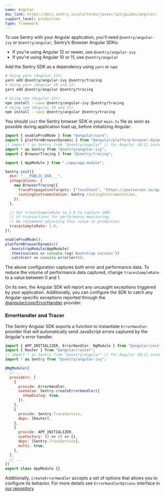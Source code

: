 ```yaml
---
name: Angular
doc_link: https://docs.sentry.io/platforms/javascript/guides/angular/
support_level: production
type: framework
---
```


To use Sentry with your Angular application, you'll need `@sentry/angular-ivy` or `@sentry/angular`, Sentry’s Browser Angular SDKs:

- If you're using Angular 12 or newer, use `@sentry/angular-ivy`
- If you're using Angular 10 or 11, use `@sentry/angular`

Add the Sentry SDK as a dependency using `yarn` or `npm`:

```bash
# Using yarn (Angular 12+)
yarn add @sentry/angular-ivy @sentry/tracing
# Using yarn (Angular 10 and 11)
yarn add @sentry/angular @sentry/tracing

# Using npm (Angular 12+)
npm install --save @sentry/angular-ivy @sentry/tracing
# Using npm (Angular 10 and 11)
npm install --save @sentry/angular @sentry/tracing
```

You should `init` the Sentry browser SDK in your `main.ts` file as soon as possible during application load up, before initializing Angular:

```javascript
import { enableProdMode } from "@angular/core";
import { platformBrowserDynamic } from "@angular/platform-browser-dynamic";
// import * as Sentry from "@sentry/angular" // for Angular 10/11 instead
import * as Sentry from "@sentry/angular-ivy";
import { BrowserTracing } from "@sentry/tracing";

import { AppModule } from "./app/app.module";

Sentry.init({
  dsn: "___PUBLIC_DSN___",
  integrations: [
    new BrowserTracing({
      tracePropagationTargets: ["localhost", "https://yourserver.io/api"],
      routingInstrumentation: Sentry.routingInstrumentation,
    }),
  ],

  // Set tracesSampleRate to 1.0 to capture 100%
  // of transactions for performance monitoring.
  // We recommend adjusting this value in production
  tracesSampleRate: 1.0,
});

enableProdMode();
platformBrowserDynamic()
  .bootstrapModule(AppModule)
  .then(success => console.log(`Bootstrap success`))
  .catch(err => console.error(err));
```

The above configuration captures both error and performance data. To reduce the volume of performance data captured, change `tracesSampleRate` to a value between 0 and 1.

On its own, the Angular SDK will report any uncaught exceptions triggered by your application. Additionally, you can configure the SDK to catch any Angular-specific exceptions reported through the [@angular/core/ErrorHandler](https://angular.io/api/core/ErrorHandler) provider.

### ErrorHandler and Tracer

The Sentry Angular SDK exports a function to instantiate `ErrorHandler` provider that will automatically send JavaScript errors captured by the Angular's error handler.

```javascript
import { APP_INITIALIZER, ErrorHandler, NgModule } from "@angular/core";
import { Router } from "@angular/router";
// import * as Sentry from "@sentry/angular" // for Angular 10/11 instead
import * as Sentry from "@sentry/angular-ivy";

@NgModule({
  // ...
  providers: [
    {
      provide: ErrorHandler,
      useValue: Sentry.createErrorHandler({
        showDialog: true,
      }),
    },
    {
      provide: Sentry.TraceService,
      deps: [Router],
    },
    {
      provide: APP_INITIALIZER,
      useFactory: () => () => {},
      deps: [Sentry.TraceService],
      multi: true,
    },
  ],
  // ...
})
export class AppModule {}
```

Additionally, `createErrorHandler` accepts a set of options that allows you to configure its behavior. For more details see `ErrorHandlerOptions` interface in [our repository](https://github.com/getsentry/sentry-javascript/blob/master/packages/angular/src/errorhandler.ts).

<!-- TODO-ADD-VERIFICATION-EXAMPLE -->
